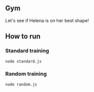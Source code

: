 ## Gym

Let's see if Helena is on her best shape!

## How to run

### Standard training

```
node standard.js

```

### Random training

```
node random.js

```
